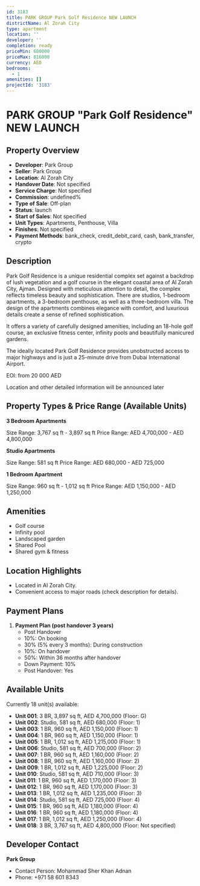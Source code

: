 ```yaml
---
id: 3183
title: PARK GROUP Park Golf Residence NEW LAUNCH
districtName: Al Zorah City
type: apartment
location: ''
developer: ''
completion: ready
priceMin: 680000
priceMax: 816000
currency: AED
bedrooms:
  - 1
amenities: []
projectId: '3183'
---
```


# PARK GROUP "Park Golf Residence" NEW LAUNCH

## Property Overview
- **Developer**: Park Group
- **Seller**: Park Group
- **Location**: Al Zorah City
- **Handover Date**: Not specified
- **Service Charge**: Not specified
- **Commission**: undefined%
- **Type of Sale**: Off-plan
- **Status**: launch
- **Start of Sales**: Not specified
- **Unit Types**: Apartments, Penthouse, Villa
- **Finishes**: Not specified
- **Payment Methods**: bank_check, credit_debit_card, cash, bank_transfer, crypto

## Description
Park Golf Residence is a unique residential complex set against a backdrop of lush vegetation and a golf course in the elegant coastal area of Al Zorah City, Ajman. Designed with meticulous attention to detail, the complex reflects timeless beauty and sophistication. There are studios, 1-bedroom apartments, a 3-bedroom penthouse, as well as a three-bedroom villa. The design of the apartments combines elegance with comfort, and luxurious details create a sense of refined sophistication.

It offers a variety of carefully designed amenities, including an 18-hole golf course, an exclusive fitness center, infinity pools and beautifully manicured gardens.

The ideally located Park Golf Residence provides unobstructed access to major highways and is just a 25-minute drive from Dubai International Airport.



EOI: from 20 000 AED



Location and other detailed information will be announced later

## Property Types & Price Range (Available Units)
**3 Bedroom Apartments**

Size Range: 3,767 sq ft - 3,897 sq ft
Price Range: AED 4,700,000 - AED 4,800,000

**Studio Apartments**

Size Range: 581 sq ft
Price Range: AED 680,000 - AED 725,000

**1 Bedroom Apartment**

Size Range: 960 sq ft - 1,012 sq ft
Price Range: AED 1,150,000 - AED 1,250,000

## Amenities
- Golf course
- Infinity pool
- Landscaped garden
- Shared Pool
- Shared gym & fitness

## Location Highlights
- Located in Al Zorah City.
- Convenient access to major roads (check description for details).

## Payment Plans
1. **Payment Plan (post handover 3 years)**
   - Post Handover
   - 10%: On booking
   - 30% (5% every 3 months): During construction
   - 10%: On handover
   - 50%: Within 36 months after handover
   - Down Payment: 10%
   - Post Handover: Yes

## Available Units
Currently 18 unit(s) available:
- **Unit 001**: 3 BR, 3,897 sq ft, AED 4,700,000 (Floor: G)
- **Unit 002**: Studio, 581 sq ft, AED 680,000 (Floor: 1)
- **Unit 003**: 1 BR, 960 sq ft, AED 1,150,000 (Floor: 1)
- **Unit 004**: 1 BR, 960 sq ft, AED 1,150,000 (Floor: 1)
- **Unit 005**: 1 BR, 1,012 sq ft, AED 1,215,000 (Floor: 1)
- **Unit 006**: Studio, 581 sq ft, AED 700,000 (Floor: 2)
- **Unit 007**: 1 BR, 960 sq ft, AED 1,160,000 (Floor: 2)
- **Unit 008**: 1 BR, 960 sq ft, AED 1,160,000 (Floor: 2)
- **Unit 009**: 1 BR, 1,012 sq ft, AED 1,225,000 (Floor: 2)
- **Unit 010**: Studio, 581 sq ft, AED 710,000 (Floor: 3)
- **Unit 011**: 1 BR, 960 sq ft, AED 1,170,000 (Floor: 3)
- **Unit 012**: 1 BR, 960 sq ft, AED 1,170,000 (Floor: 3)
- **Unit 013**: 1 BR, 1,012 sq ft, AED 1,235,000 (Floor: 3)
- **Unit 014**: Studio, 581 sq ft, AED 725,000 (Floor: 4)
- **Unit 015**: 1 BR, 960 sq ft, AED 1,180,000 (Floor: 4)
- **Unit 016**: 1 BR, 960 sq ft, AED 1,180,000 (Floor: 4)
- **Unit 017**: 1 BR, 1,012 sq ft, AED 1,250,000 (Floor: 4)
- **Unit 018**: 3 BR, 3,767 sq ft, AED 4,800,000 (Floor: Not specified)

## Developer Contact
**Park Group**
- Contact Person: Mohammad Sher Khan Adnan
- Phone: +971 58 601 8343
